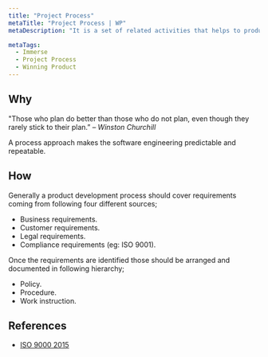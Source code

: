 ```yaml
---
title: "Project Process"
metaTitle: "Project Process | WP"
metaDescription: "It is a set of related activities that helps to produce a product or a service. It can be divided into different phases to manage and improve the product and the project team"

metaTags:
  - Immerse
  - Project Process
  - Winning Product 
---
```



## Why
"Those who plan do better than those who do not plan, even though they rarely stick to their plan.” – _Winston Churchill_

A process approach makes the software engineering predictable and repeatable.

## How
Generally a product development process should cover requirements coming from following four different sources;

- Business requirements.
- Customer requirements.
- Legal requirements.
- Compliance requirements (eg: ISO 9001).

Once the requirements are identified those should be arranged and documented in following hierarchy;

- Policy.
- Procedure.
- Work instruction.

## References
- [ISO 9000 2015](https://www.praxiom.com/iso-definition.htm)
